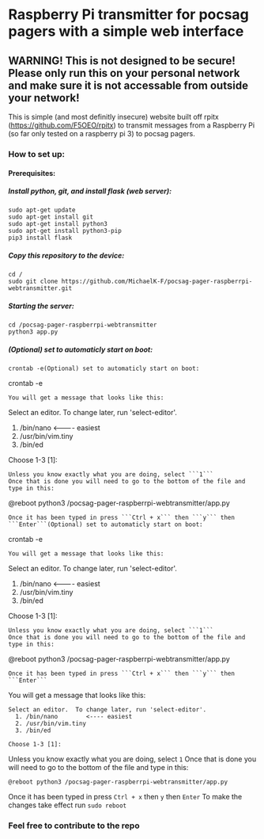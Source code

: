 # Raspberry Pi transmitter for pocsag pagers with a simple web interface
## WARNING! This is not designed to be secure! Please only run this on your personal network and make sure it is not accessable from outside your network!

This is simple (and most definitly insecure) website built off rpitx (https://github.com/F5OEO/rpitx) to transmit messages from a Raspberry Pi (so far only tested on a raspberry pi 3) to pocsag pagers. 


### How to set up:
#### Prerequisites:



##### Install python, git, and install flask (web server):
```
sudo apt-get update
sudo apt-get install git
sudo apt-get install python3
sudo apt-get install python3-pip
pip3 install flask
```
##### Copy this repository to the device:
```
cd /
sudo git clone https://github.com/MichaelK-F/pocsag-pager-raspberrpi-webtransmitter.git
```
##### Starting the server:
```
cd /pocsag-pager-raspberrpi-webtransmitter
python3 app.py
```

##### (Optional) set to automaticly start on boot:
```
crontab -e(Optional) set to automaticly start on boot:
```
crontab -e
```
You will get a message that looks like this:
```
Select an editor.  To change later, run 'select-editor'.
  1. /bin/nano        <---- easiest
  2. /usr/bin/vim.tiny
  3. /bin/ed

Choose 1-3 [1]:
```
Unless you know exactly what you are doing, select ```1```
Once that is done you will need to go to the bottom of the file and type in this:
```
@reboot python3 /pocsag-pager-raspberrpi-webtransmitter/app.py
```
Once it has been typed in press ```Ctrl + x``` then ```y``` then ```Enter```(Optional) set to automaticly start on boot:
```
crontab -e
```
You will get a message that looks like this:
```
Select an editor.  To change later, run 'select-editor'.
  1. /bin/nano        <---- easiest
  2. /usr/bin/vim.tiny
  3. /bin/ed

Choose 1-3 [1]:
```
Unless you know exactly what you are doing, select ```1```
Once that is done you will need to go to the bottom of the file and type in this:
```
@reboot python3 /pocsag-pager-raspberrpi-webtransmitter/app.py
```
Once it has been typed in press ```Ctrl + x``` then ```y``` then ```Enter```
```
You will get a message that looks like this:
```
Select an editor.  To change later, run 'select-editor'.
  1. /bin/nano        <---- easiest
  2. /usr/bin/vim.tiny
  3. /bin/ed

Choose 1-3 [1]:
```
Unless you know exactly what you are doing, select ```1```
Once that is done you will need to go to the bottom of the file and type in this:
```
@reboot python3 /pocsag-pager-raspberrpi-webtransmitter/app.py
```
Once it has been typed in press ```Ctrl + x``` then ```y``` then ```Enter```
To make the changes take effect run ```sudo reboot```



### Feel free to contribute to the repo



